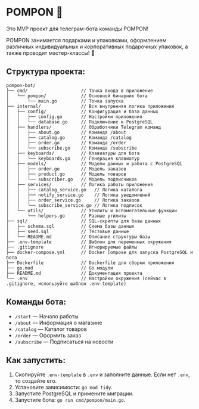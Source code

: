 # POMPON 🍎

Это MVP проект для телеграм-бота команды POMPON!

POMPON занимается подарками и упаковками, оформлением различных индивидуальных и корпоративных подарочных упаковок,
а также проводит мастер-классы! 🎨

## Структура проекта:

```
pompon-bot/
├── cmd/                    // Точка входа в приложение
│   └── pompon/             // Основной бинарник бота
│       └── main.go         // Точка запуска
├── internal/               // Вся внутренняя логика приложения
│   ├── config/             // Конфигурация и база данных
│   │   ├── config.go       // Настройки приложения
│   │   └── database.go     // Подключение к PostgreSQL
│   ├── handlers/           // Обработчики Telegram команд
│   │   ├── about.go        // Команда /about
│   │   ├── catalog.go      // Команда /catalog
│   │   ├── order.go        // Команда /order
│   │   └── subscribe.go    // Команда /subscribe
│   ├── keyboards/          // Клавиатуры для бота
│   │   └── keyboards.go    // Генерация клавиатур
│   ├── models/             // Модели данных и работа с PostgreSQL
│   │   ├── order.go        // Модель заказов
│   │   ├── product.go      // Модель товаров
│   │   └── subscriber.go   // Модель подписчиков
│   ├── services/           // Логика работы приложения
│   │   ├── catalog_service.go   // Логика каталога
│   │   ├── notify_service.go    // Логика уведомлений
│   │   ├── order_service.go     // Логика заказов
│   │   └── subscribe_service.go // Логика подписок
│   └── utils/              // Утилиты и вспомогательные функции
│       └── helpers.go      // Разные утилиты
├── sql/                    // SQL-скрипты для базы данных
│   ├── schema.sql          // Схема базы данных
│   ├── seed.sql            // Тестовые данные
│   └── README.md           // Описание структуры базы
├── .env-template           // Шаблон для переменных окружения
├── .gitignore              // Игнорируемые файлы
├── docker-compose.yml      // Docker Compose для запуска PostgreSQL и бота
├── Dockerfile              // Dockerfile для сборки приложения
├── go.mod                  // Go модули
├── README.md               // Документация проекта
└── .env                    // Настройки окружения (сейчас в .gitignore, используйте шаблон .env-template)
```

## Команды бота:

- `/start` — Начало работы
- `/about` — Информация о магазине
- `/catalog` — Каталог товаров
- `/order` — Оформить заказ
- `/subscribe` — Подписаться на новости

## Как запустить:

1. Скопируйте `.env-template` в `.env` и заполните данные. Если нет `.env`, то создайте его.
2. Установите зависимости: `go mod tidy`.
3. Запустите PostgreSQL и примените миграции.
4. Запустите бота: `go run cmd/pompon/main.go`.